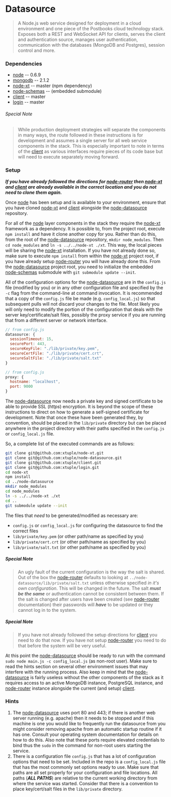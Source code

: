 # Datasource

> A Node.js web service designed for deployment in a cloud environment and one piece
> of the Postbooks cloud technology stack. Exposes both a REST and WebSocket API for
> clients, serves the client and authentication source, manages user authentication,
> communication with the databases (MongoDB and Postgres), session control and more.

### Dependencies

* [node](http://github.com/joyent/node) -- 0.6.9
* [mongodb](http://github.com/mongodb/mongo) -- 2.1.2
* [node-xt](http://github.com/xtuple/node-xt) -- master (npm dependency)
* [node-schemas](http://github.com/xtuple/node-schemas) -- (embedded submodule)
* [client](http://github.com/xtuple/client) -- master
* [login](http://github.com/xtuple/login) -- master

###### Special Note

> While production deployment strategies will separate the components in many ways,
> the route followed in these instructions is for development and assumes a single
> server for all web service components in the stack. This is especially important
> to note in terms of the [client](http://github.com/xtuple/client) as various
> interfaces require pieces of its code base but will need to execute separately
> moving forward.

### Setup

___If you have already followed the directions for [node-router](http://github.com/xtuple/node-router) 
then [node-xt](http://github.com/xtuple/node-xt) and [client](http://github.com/xtuple/client) 
are already available in the correct location and you do not need to clone them again.___

Once [node](http://github.com/joyent/node) has been setup and is available to your
environment, ensure that you have cloned [node-xt](http://github.com/xtuple/node-xt) and 
[client](http://github.com/xtuple/client) alongside the [node-datasource](http://github.com/xtuple/node-datasource) repository.  

For all of the [node](http://github.com/joyent/node) layer components in the stack they
require the [node-xt](http://github.com/xtuple/node-xt) framework as a dependency. It is
possible to, from the project root, execute `npm install` and have it clone another copy
for you. Rather than do this, from the root of the [node-datasource](http://github.com/xtuple/node-datasource) repository, `mkdir node_modules`. Then `cd node_modules` and `ln -s ../../node-xt ./xt`. This way, the local pieces will be sharing the
[node-xt](http://github.com/xtuple/node-xt) installation. If you have not already done so, make sure to execute `npm install` from within the [node-xt](http://github.com/xtuple/node-xt) project root, if you have already setup [node-router](http://github.com/xtuple/node-router) you will have already done this. From the [node-datasource](http://github.com/xtuple/node-datasource) project root, you need to initialize the embedded [node-schemas](http://github.com/xtuple/node-schemas) submodule with `git submodule update --init`.

All of the configuration options for the [node-datasource](http://github.com/xtuple/node-datasource) are in the `config.js` file (modified by you) or in any other configuration file and specified by the `-c` flag from the command-line at command invocation. It is recommended that a copy of the `config.js` file be made (e.g. `config_local.js`) so that subsequent pulls will not discard your changes to the file. Most likely you will only need to modify the portion of the configuration that deals with the server key/certificate/salt files, possibly the proxy service if you are running that from a different server or network interface.

```javascript
// from config.js
datasource: {
  sessionTimeout: 15,
  securePort: 443,
  secureKeyFile: "./lib/private/key.pem",
  secureCertFile: "./lib/private/cert.crt",
  secureSaltFile: "./lib/private/salt.txt"
}
```

```javascript
// from config.js
proxy: {
  hostname: "localhost",
  port: 9000
}
```

The [node-datasource](http://github.com/xtuple/node-datasource) now needs a private key and signed certificate to be able to provide SSL (_https_) encryption. It is beyond the scope of these instructions to direct on how to generate a self-signed certificate for development. Note that once these have been generated they, by convention, should be placed in the `lib/private` directory but can be placed anywhere in the project directory with their paths specified in the `config.js` or `config_local.js` file. 

So, a complete list of the executed commands are as follows:

```bash
git clone git@github.com:xtuple/node-xt.git
git clone git@github.com:xtuple/node-datasource.git
git clone git@github.com:xtuple/client.git
git clone git@github.com:xtuple/login.git
cd node-xt
npm install
cd ../node-datasource
mkdir node_modules
cd node_modules
ln -s ../../node-xt ./xt
cd ..
git submodule update --init
```

The files that _need_ to be generated/modified as necessary are:
* `config.js` or `config_local.js` for configuring the datasource to find the correct files
* `lib/private/key.pem` (or other path/name as specified by you)
* `lib/private/cert.crt` (or other path/name as specified by you)
* `lib/private/salt.txt` (or other path/name as specified by you)

##### Special Note

> An ugly fault of the current configuration is the way the salt is shared. Out of the box the [node-router](http://github.com/xtuple/node-router) defaults to looking at `../node-datasource/lib/private/salt.txt` unless otherwise specified _in it's own configuration_. This will be changed in the future. The salt ___must be the same___ or authentication cannot be consistent between them. If the salt is changed after users have been created (see [node-router](http://github.com/xtuple/node-router) documentation) their passwords will ___have___ to be updated or they cannot log in to the system.

##### Special Note

> If you have not already followed the setup directions for [client](http://github.com/xtuple/client) you need to do that now. If you have not setup 
[node-router](http://github.com/xtuple/node-router) you need to do that before the
system will be very useful.

At this point the [node-datasource](http://github.com/xtuple/node-datasource) should be ready to
run with the command `sudo node main.js -c config_local.js` (as non-root user). Make sure to read the hints section on several other environment issues that may interfere with the running process. Also keep in mind that the [node-datasource](http://github.com/xtuple/node-datasource) is fairly useless without the other components of the stack as it requires access to an active MongoDB instance, PostgreSQL instance, and [node-router](http://github.com/xtuple/node-router) instance alongside the current (and setup) [client](http://github.com/xtuple/client).

### Hints

1. The [node-datasource](http://github.com/xtuple/node-datasource) uses port 80 and 443; if there is another web server running (e.g. apache) then it needs to be stopped and if this machine is one you would like to frequently run the datasource from you might consider removing apache from an automatic startup routine if it has one. Consult your operating system documentation for details on how to do this. Also note that these ports require elevated credentials to bind thus the `sudo` in the command for non-root users starting the service.
2. There is a configuration file `config.js` that has a lot of configuration options that need to be set. Included in the repo is a `config_local.js` file that has the most commonly set options ready to use. Make sure that paths are all set properly for your configuration and file locations. All paths (___ALL PATHS___) are relative to the current working directory from where the service was started. Consider that there is a convention to place key/cert/salt files in the `lib/private` directory. 